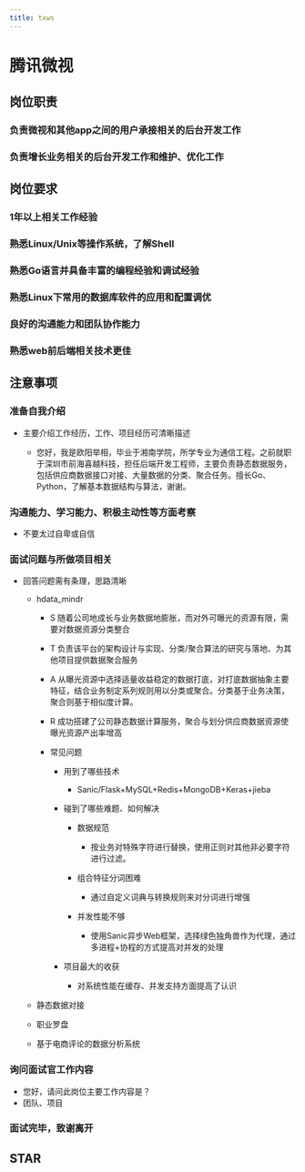 ```yaml
---
title: txws
---
```


# 腾讯微视

## 岗位职责

### 负责微视和其他app之间的用户承接相关的后台开发工作

### 负责增长业务相关的后台开发工作和维护、优化工作

## 岗位要求

### 1年以上相关工作经验

### 熟悉Linux/Unix等操作系统，了解Shell

### 熟悉Go语言并具备丰富的编程经验和调试经验

### 熟悉Linux下常用的数据库软件的应用和配置调优

### 良好的沟通能力和团队协作能力

### 熟悉web前后端相关技术更佳

## 注意事项

### 准备自我介绍

- 主要介绍工作经历，工作、项目经历可清晰描述

	- 您好，我是欧阳举相，毕业于湘南学院，所学专业为通信工程。之前就职于深圳市前海喜越科技，担任后端开发工程师，主要负责静态数据服务，包括供应商数据接口对接、大量数据的分类、聚合任务。擅长Go、Python，了解基本数据结构与算法，谢谢。

### 沟通能力、学习能力、积极主动性等方面考察

- 不要太过自卑或自信

### 面试问题与所做项目相关

- 回答问题需有条理，思路清晰

	- hdata_mindr

		- S 随着公司地成长与业务数据地膨胀，而对外可曝光的资源有限，需要对数据资源分类整合
		- T 负责该平台的架构设计与实现、分类/聚合算法的研究与落地、为其他项目提供数据聚合服务
		- A 从曝光资源中选择适量收益稳定的数据打底，对打底数据抽象主要特征，结合业务制定系列规则用以分类或聚合。分类基于业务决策，聚合则基于相似度计算。
		- R 成功搭建了公司静态数据计算服务，聚合与划分供应商数据资源使曝光资源产出率增高
		- 常见问题

			- 用到了哪些技术

				- Sanic/Flask+MySQL+Redis+MongoDB+Keras+jieba

			- 碰到了哪些难题、如何解决

				- 数据规范

					- 按业务对特殊字符进行替换，使用正则对其他非必要字符进行过滤。

				- 组合特征分词困难

					- 通过自定义词典与转换规则来对分词进行增强

				- 并发性能不够

					- 使用Sanic异步Web框架，选择绿色独角兽作为代理，通过多进程+协程的方式提高对并发的处理

			- 项目最大的收获

				- 对系统性能在缓存、并发支持方面提高了认识

	- 静态数据对接
	- 职业罗盘
	- 基于电商评论的数据分析系统

### 询问面试官工作内容

- 您好，请问此岗位主要工作内容是？
- 团队、项目

### 面试完毕，致谢离开

## STAR